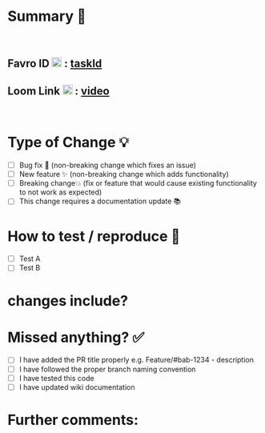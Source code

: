 # Summary 🤖

<br>

## Favro ID <img width="20" height="20" src="https://assets-global.website-files.com/5eb8d3f3c300199312debf24/5ed7927a5e0209e8c97743d4_webclip.png"/> : [taskId](task_url_goes_here)

## Loom Link <img width="20" height="20" src="https://cdn.loom.com/assets/favicons-loom/favicon-32x32.png"/> : [video](video_url_goes_here)

<br>

# Type of Change 💡

- [ ] Bug fix 🐛 (non-breaking change which fixes an issue)
- [ ] New feature ✨ (non-breaking change which adds functionality)
- [ ] Breaking change💥 (fix or feature that would cause existing functionality to not work as expected)
- [ ] This change requires a documentation update 📚

# How to test / reproduce 🚨

- [ ] Test A
- [ ] Test B

# changes include?

# Missed anything? ✅

- [ ] I have added the PR title properly e.g. Feature/#bab-1234 - description
- [ ] I have followed the proper branch naming convention
- [ ] I have tested this code
- [ ] I have updated wiki documentation

# Further comments:
